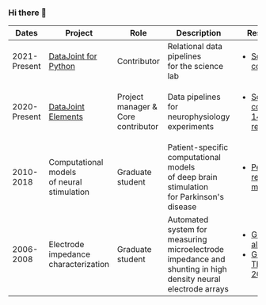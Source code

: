 ### Hi there 👋

| Dates | Project | Role | Description | Resources |
|--|--|--|--|--|
| 2021-Present | [DataJoint for Python](https://datajoint.com/docs/core/datajoint-python/) | Contributor | Relational data pipelines <br />for the science lab | <ul><li>[Source code](https://github.com/datajoint/datajoint-python)</li></ul> |
| 2020-Present | [DataJoint Elements](https://datajoint.com/docs/elements/) | Project manager & <br />Core contributor | Data pipelines for <br />neurophysiology experiments | <ul><li>[Source code for <br />14 repositories](https://github.com/orgs/datajoint/repositories?q=element&type=source&language=&sort=)</li></ul> |
| 2010-2018 | Computational models <br />of neural stimulation | Graduate student | Patient-specific computational models <br />of deep brain stimulation <br />for Parkinson's disease | <ul><li>[Peer-reviewed manuscripts](https://pubmed.ncbi.nlm.nih.gov/?term=kabilar+gunalan&filter=years.2014-2020&sort=pubdate)</li></ul> |
| 2006-2008 | Electrode impedance <br />characterization | Graduate student | Automated system for measuring <br />microelectrode impedance and <br />shunting in high density neural <br />electrode arrays | <ul><li>[Gunalan et al. 2009](https://doi.org/10.1016/j.jneumeth.2008.12.020)</li><li>[Gunalan Thesis 2010](https://www.proquest.com/openview/314ad9c6dac5841071e9887b7bf5560e/1?pq-origsite=gscholar&cbl=18750)</li></ul>  |

<!--
**kabilar/kabilar** is a ✨ _special_ ✨ repository because its `README.md` (this file) appears on your GitHub profile.

Here are some ideas to get you started:

- 🔭 I’m currently working on ...
- 🌱 I’m currently learning ...
- 👯 I’m looking to collaborate on ...
- 🤔 I’m looking for help with ...
- 💬 Ask me about ...
- 📫 How to reach me: ...
- 😄 Pronouns: ...
- ⚡ Fun fact: ...
-->
